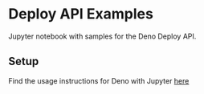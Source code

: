 # Deploy API Examples

Jupyter notebook with samples for the Deno Deploy API.

## Setup

Find the usage instructions for Deno with Jupyter [here](https://docs.deno.com/runtime/manual/tools/jupyter)
